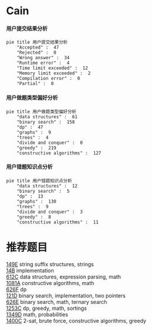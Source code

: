 # Cain

<!-- tabs:start -->



#### **用户提交结果分析**

```mermaid
pie title 用户提交结果分析
    "Accepted" :  47
    "Rejected" :  0
    "Wrong answer" :  34
    "Runtime error" :  4
    "Time limit exceeded" :  12
    "Memory limit exceeded" :  2
    "Compilation error" :  0
    "Partial" :  0
```

#### **用户做题类型偏好分析**

```mermaid
pie title 用户做题类型偏好分析
    "data structures" :  61
    "binary search" :  158
    "dp" :  47
    "graphs" :  9
    "trees" :  4
    "divide and conquer" :  0
    "greedy" :  219
    "constructive algorithms" :  127
```
#### **用户错题知识点分析**

```mermaid
pie title 用户错题知识点分析
    "data structures" :  12
    "binary search" :  5
    "dp" :  13
    "graphs" :  130
    "trees" :  9
    "divide and conquer" :  3
    "greedy" :  8
    "constructive algorithms" :  11
```



<!-- tabs:end -->
# 推荐题目
[149E](https://codeforces.com/contest/149/problem/E)		string suffix structures,
                        strings		  
[14B](https://codeforces.com/contest/14/problem/B)		implementation		  
[612C](https://codeforces.com/contest/612/problem/C)		data structures,
                        expression parsing,
                        math		  
[1081A](https://codeforces.com/contest/1081/problem/A)		constructive algorithms,
                        math		  
[626F](https://codeforces.com/contest/626/problem/F)		dp		  
[121D](https://codeforces.com/contest/121/problem/D)		binary search,
                        implementation,
                        two pointers		  
[626E](https://codeforces.com/contest/626/problem/E)		binary search,
                        math,
                        ternary search		  
[1253C](https://codeforces.com/contest/1253/problem/C)		dp,
                        greedy,
                        math,
                        sortings		  
[1349D](https://codeforces.com/contest/1349/problem/D)		math,
                        probabilities		  
[1400C](https://codeforces.com/contest/1400/problem/C)		2-sat,
                        brute force,
                        constructive algorithms,
                        greedy		  
